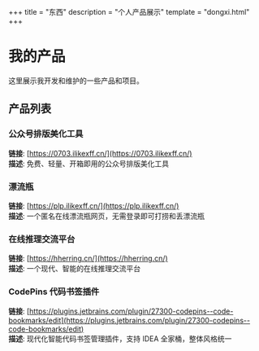 +++
title = "东西"
description = "个人产品展示"
template = "dongxi.html"
+++

# 我的产品

这里展示我开发和维护的一些产品和项目。

## 产品列表

### 公众号排版美化工具
**链接**: [https://0703.ilikexff.cn/](https://0703.ilikexff.cn/)  
**描述**: 免费、轻量、开箱即用的公众号排版美化工具

### 漂流瓶
**链接**: [https://plp.ilikexff.cn/](https://plp.ilikexff.cn/)  
**描述**: 一个匿名在线漂流瓶网页，无需登录即可打捞和丢漂流瓶

### 在线推理交流平台
**链接**: [https://hherring.cn/](https://hherring.cn/)  
**描述**: 一个现代、智能的在线推理交流平台

### CodePins 代码书签插件
**链接**: [https://plugins.jetbrains.com/plugin/27300-codepins--code-bookmarks/edit](https://plugins.jetbrains.com/plugin/27300-codepins--code-bookmarks/edit)  
**描述**: 现代化智能代码书签管理插件，支持 IDEA 全家桶，整体风格统一
